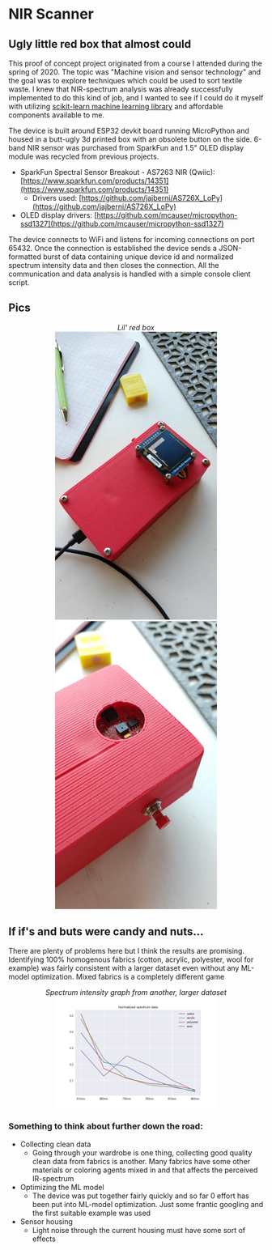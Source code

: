 # NIR Scanner
## Ugly little red box that almost could
This proof of concept project originated from a course I attended during the spring of 2020. The topic was "Machine vision and sensor technology" and the goal was to explore techniques which could be used to sort textile waste. I knew that NIR-spectrum analysis was already successfully implemented to do this kind of job, and I wanted to see if I could do it myself with utilizing [scikit-learn machine learning library](https://scikit-learn.org/) and affordable components available to me.

The device is built around ESP32 devkit board running MicroPython and housed in a butt-ugly 3d printed box with an obsolete button on the side. 6-band NIR sensor was purchased from SparkFun and 1.5" OLED display module was recycled from previous projects.

- SparkFun Spectral Sensor Breakout - AS7263 NIR (Qwiic): [https://www.sparkfun.com/products/14351](https://www.sparkfun.com/products/14351)
    - Drivers used: [https://github.com/jajberni/AS726X_LoPy](https://github.com/jajberni/AS726X_LoPy)
- OLED display drivers: [https://github.com/mcauser/micropython-ssd1327](https://github.com/mcauser/micropython-ssd1327)

The device connects to WiFi and listens for incoming connections on port 65432. Once the connection is established the device sends a JSON-formatted burst of data containing unique device id and normalized spectrum intensity data and then closes the connection. All the communication and data analysis is handled with a simple console client script.

## Pics
<p align="center">
<i>Lil' red box</i><br>
<img src="img\IMG_1.jpg" width=320>
<img src="img\IMG_2.jpg" width=320><br>
</p>

## If if's and buts were candy and nuts...
There are plenty of problems here but I think the results are promising. Identifying 100% homogenous fabrics (cotton, acrylic, polyester, wool for example) was fairly consistent with a larger dataset even without any ML-model optimization. Mixed fabrics is a completely different game
    
<p align="center">
    <i>Spectrum intensity graph from another, larger dataset</i><br>
    <img src="img\Figure_1.png" width=320><br>
</p>

### Something to think about further down the road:
- Collecting clean data
    - Going through your wardrobe is one thing, collecting good quality clean data from fabrics is another. Many fabrics have some other materials or coloring agents mixed in and that affects the perceived IR-spectrum
- Optimizing the ML model
    - The device was put together fairly quickly and so far 0 effort has been put into ML-model optimization. Just some frantic googling and the first suitable example was used
- Sensor housing
    - Light noise through the current housing must have some sort of effects
